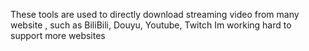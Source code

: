 These tools are used to directly download streaming video from many website , such as BiliBili, Douyu, Youtube, Twitch
Im working hard to support more websites

